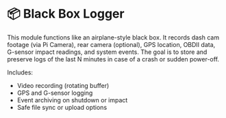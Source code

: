 # 📦 Black Box Logger

This module functions like an airplane-style black box. It records dash cam footage (via Pi Camera), rear camera (optional), GPS location, OBDII data, G-sensor impact readings, and system events. The goal is to store and preserve logs of the last N minutes in case of a crash or sudden power-off.

Includes:
- Video recording (rotating buffer)
- GPS and G-sensor logging
- Event archiving on shutdown or impact
- Safe file sync or upload options
